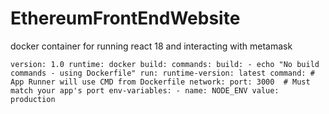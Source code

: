 # EthereumFrontEndWebsite
docker container for running react 18 and interacting with metamask 


`version: 1.0
runtime: docker
build:
  commands:
    build:
      - echo "No build commands - using Dockerfile"
run:
  runtime-version: latest
  command: # App Runner will use CMD from Dockerfile
  network:
    port: 3000  # Must match your app's port
    env-variables:
      - name: NODE_ENV
        value: production`
